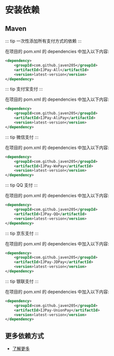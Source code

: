 # 安装依赖

## Maven

::: tip
一次性添加所有支付方式的依赖
:::

在项目的 pom.xml 的 dependencies 中加入以下内容:

```xml
<dependency>
    <groupId>com.github.javen205</groupId>
    <artifactId>IJPay-All</artifactId>
    <version>latest-version</version>
</dependency>
```   

::: tip
支付宝支付
:::

在项目的 pom.xml 的 dependencies 中加入以下内容:

```xml
<dependency>
    <groupId>com.github.javen205</groupId>
    <artifactId>IJPay-AliPay</artifactId>
    <version>latest-version</version>
</dependency>
```      

::: tip
微信支付
:::

在项目的 pom.xml 的 dependencies 中加入以下内容:

```xml
<dependency>
    <groupId>com.github.javen205</groupId>
    <artifactId>IJPay-WxPay</artifactId>
    <version>latest-version</version>
</dependency>
```  

::: tip
QQ 支付
:::

在项目的 pom.xml 的 dependencies 中加入以下内容:

```xml
<dependency>
    <groupId>com.github.javen205</groupId>
    <artifactId>IJPay-QQ</artifactId>
    <version>latest-version</version>
</dependency>
``` 

::: tip
京东支付
:::

在项目的 pom.xml 的 dependencies 中加入以下内容:

```xml
<dependency>
    <groupId>com.github.javen205</groupId>
    <artifactId>IJPay-JDPay</artifactId>
    <version>latest-version</version>
</dependency>
```    

::: tip
银联支付
:::

在项目的 pom.xml 的 dependencies 中加入以下内容:

```xml
<dependency>
    <groupId>com.github.javen205</groupId>
    <artifactId>IJPay-UnionPay</artifactId>
    <version>latest-version</version>
</dependency>
```       

## 更多依赖方式

- [了解更多](https://search.maven.org/search?q=IJPay)


<script>
export default {
  mounted () {
    let xmlHttp = new XMLHttpRequest();
    xmlHttp.open("GET", "https://img.shields.io/maven-central/v/com.github.javen205/IJPay.json", false);
    xmlHttp.send(null);
    let versionInfo = JSON.parse(xmlHttp.responseText).value.replace('v', '');
    let codeNodeList = document.querySelectorAll('code');
    for (let i = 0; i < codeNodeList.length; i++) {
        codeNodeList[i].innerHTML = codeNodeList[i].innerHTML.replace('latest-version', versionInfo);
    }
  }
}
</script>